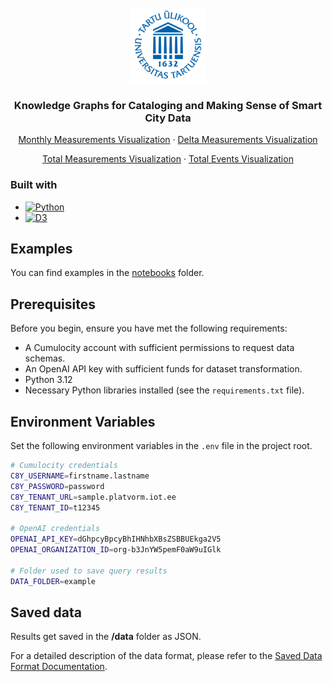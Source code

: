 <br />
<div align="center">
  <a href="https://github.com/othneildrew/Best-README-Template">
    <img src="images/ut_logo.png" alt="Logo" width="120" height="120">
  </a>

  <h3 align="center">Knowledge Graphs for Cataloging and Making Sense of Smart City Data</h3>

  <p>
    <a href="https://kodu.ut.ee/~kadalipp/Measurements/Month/network.html">Monthly Measurements Visualization</a>
    ·
    <a href="https://kodu.ut.ee/~kadalipp/Delta/network.html">Delta Measurements Visualization</a>
  </p>
  <p>
    <a href="https://kodu.ut.ee/~kadalipp/Measurements/Total/network.html">Total Measurements Visualization</a>
    ·
    <a href="https://kodu.ut.ee/~kadalipp/Events/Total/network.html">Total Events Visualization </a>
  </p>
</div>


### Built with

* [![Python][Python.org]][Python-url]
* [![D3][D3.js]][D3-url]
  



<!-- MARKDOWN LINKS & IMAGES -->
<!-- https://www.markdownguide.org/basic-syntax/#reference-style-links -->
[Python.org]: https://img.shields.io/badge/python-3670A0?style=for-the-badge&logo=python&logoColor=ffdd54
[Python-url]: https://www.python.org/
[D3.js]: https://img.shields.io/badge/D3.js-F9A03C?logo=d3dotjs&logoColor=fff&style=for-the-badge
[D3-url]: https://d3js.org/
[ChatGPT]: https://img.shields.io/badge/chatGPT-74aa9c?logo=openai&logoColor=white&style=for-the-badge
[ChatGPT-url]: https://platform.openai.com/docs/api-reference

## Examples

You can find examples in the [notebooks](https://github.com/kasparkadalipp/C8y-Data-Overview/tree/main/notebooks) folder.

## Prerequisites

Before you begin, ensure you have met the following requirements:

- A Cumulocity account with sufficient permissions to request data schemas.
- An OpenAI API key with sufficient funds for dataset transformation.
- Python 3.12
- Necessary Python libraries installed (see the `requirements.txt` file).

## Environment Variables

Set the following environment variables in the `.env` file in the project root.

```bash
# Cumulocity credentials
C8Y_USERNAME=firstname.lastname
C8Y_PASSWORD=password
C8Y_TENANT_URL=sample.platvorm.iot.ee
C8Y_TENANT_ID=t12345

# OpenAI credentials
OPENAI_API_KEY=dGhpcyBpcyBhIHNhbXBsZSBBUEkga2V5
OPENAI_ORGANIZATION_ID=org-b3JnYW5pemF0aW9uIGlk

# Folder used to save query results
DATA_FOLDER=example
```

## Saved data

Results get saved in the **/data** folder as JSON.

For a detailed description of the data format, please refer to the [Saved Data Format Documentation](/docs/README.md).


